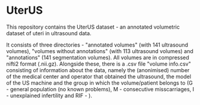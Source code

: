 # UterUS

This repository contains the UterUS dataset - an annotated volumetric dataset of uteri in ultrasound data. 

It consists of three directories - "annotated volumes" (with 141 ultrasound volumes), "volumes without annotations" (with 113 ultrasound volumes) and "annotations" (141 segmentation volumes). All volumes are in compressed nifti2 format (.nii.gz). 
Alongside these, there is a .csv file "volume info.csv" consisting of information about the data, namely the (anonimised) number of the medical center and operator that obtained the ultrasound, the model of the US machine and the group in which the volume/patient belongs to (G - general population (no known problems), M - consecutive misscarriages, I - unexplained infertility and RIF - ). 

